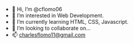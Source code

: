 - 👋 Hi, I’m @cflomo06
- 👀 I’m interested in Web Development.
- 🌱 I’m currently learning HTML, CSS, Javascript.
- 💞️ I’m looking to collaborate on...
- 📫 charlesflomo11@gmail.com

<!---
cflomo06/cflomo06 is a ✨ special ✨ repository because its `README.md` (this file) appears on your GitHub profile.
You can click the Preview link to take a look at your changes.
--->
